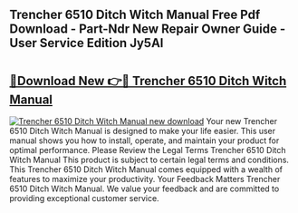 ## Trencher 6510 Ditch Witch Manual Free Pdf Download - Part-Ndr New Repair Owner Guide - User Service Edition Jy5Al

# <h2><a href="http://bc54239.oget.top/?id=Trencher+6510+Ditch+Witch+Manual">🔗Download New 👉🔴 Trencher 6510 Ditch Witch Manual</a></h2>

[![Trencher 6510 Ditch Witch Manual new download](https://i.imgur.com/5g1atiW.png)](http://bc54239.oget.top/?id=Trencher+6510+Ditch+Witch+Manual)
Your new Trencher 6510 Ditch Witch Manual is designed to make your life easier. This user manual shows you how to install, operate, and maintain your product for optimal performance. Please Review the Legal Terms Trencher 6510 Ditch Witch Manual This product is subject to certain legal terms and conditions. This Trencher 6510 Ditch Witch Manual comes equipped with a wealth of features to maximize your productivity. Your Feedback Matters Trencher 6510 Ditch Witch Manual. We value your feedback and are committed to providing exceptional customer service.
